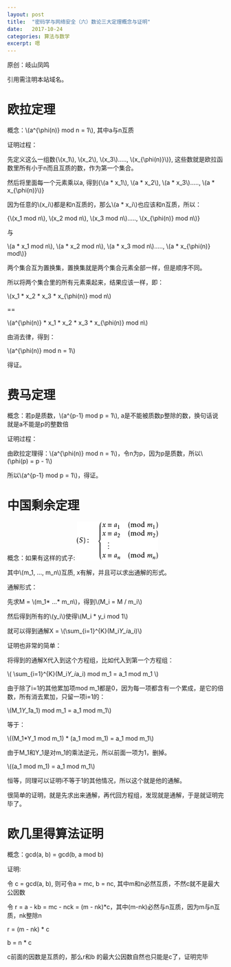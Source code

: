 ```yaml
---
layout: post
title:  "密码学与网络安全（六）数论三大定理概念与证明"
date:   2017-10-24
categories: 算法与数学
excerpt: 嗯
---
```

<script src="https://cdnjs.cloudflare.com/ajax/libs/mathjax/2.7.1/MathJax.js?config=default" id=""></script>

原创：岐山凤鸣

引用需注明本站域名。

# 欧拉定理

概念：\\(a^{\phi(n)} mod n = 1\\), 其中a与n互质

证明过程：

先定义这么一组数{\\(x_1\\), \\(x_2\\), \\(x_3\\)....., \\(x_{\phi(n)}\\)}, 这些数就是欧拉函数里所有小于n而且互质的数，作为第一个集合。

然后将里面每一个元素乘以a, 得到{\\(a * x_1\\), \\(a * x_2\\), \\(a * x_3\\)....., \\(a * x_{\phi(n)}\\)}

因为任意的\\(x_i\\)都是和n互质的，那么\\(a * x_i\\)也应该和n互质，所以：

{\\(x_1 mod n\\), \\(x_2 mod n\\), \\(x_3 mod n\\)....., \\(x_{\phi(n)} mod n\\)}

与

\\(a * x_1 mod n\\), \\(a * x_2 mod n\\), \\(a * x_3 mod n\\)....., \\(a * x_{\phi(n)} mod\\)}

两个集合互为置换集，置换集就是两个集合元素全部一样，但是顺序不同。

所以将两个集合里的所有元素乘起来，结果应该一样，即：

\\(x_1 * x_2 * x_3 * x_{\phi(n)} mod n\\)

==

\\(a^{\phi(n)} * x_1 * x_2 * x_3 * x_{\phi(n)} mod n\\)

由消去律，得到：

\\(a^{\phi(n)} mod n = 1\\)

得证。


# 费马定理

概念：若p是质数，\\(a^{p-1} mod p = 1\\), a是不能被质数p整除的数，换句话说就是a不能是p的整数倍

证明过程：

由欧拉定理得：\\(a^{\phi(n)} mod n = 1\\)，令n为p，因为p是质数，所以\\(\phi(p) = p - 1\\)

所以\\(a^{p-1} mod p = 1\\)，得证。

# 中国剩余定理

概念：如果有这样的式子: ![image](/img/chineseRemain.png)

其中\\(m_1, ..., m_n\\)互质, x有解，并且可以求出通解的形式。

通解形式：

先求M = \\(m_1* ...* m_n\\)，得到\\(M_i = M / m_i\\)

然后得到所有的\\(y_i\\)使得\\(M_i * y_i mod 1\\)

就可以得到通解X = \\(\sum_{i=1}^{K}(M_i*Y_i*a_i)\\)


证明也非常的简单：

将得到的通解X代入到这个方程组，比如代入到第一个方程组：

\\( \sum_{i=1}^{K}(M_i*Y_i*a_i) mod m_1 = a_1 mod m_1 \\)

由于除了i=1的其他累加项mod m_1都是0，因为每一项都含有一个累成，是它的倍数，所有消去累加，只留一项i=1的：

\\(M_1*Y_1*a_1) mod m_1 = a_1 mod m_1\\)

等于：

\\((M_1*Y_1 mod m_1) * (a_1 mod m_1) = a_1 mod m_1\\)

由于M_1和Y_1是对m_1的乘法逆元，所以前面一项为1，删掉。

\\((a_1 mod m_1) = a_1 mod m_1\\)

恒等，同理可以证明i不等于1的其他情况，所以这个就是他的通解。

很简单的证明，就是先求出来通解，再代回方程组，发现就是通解，于是就证明完毕了。

# 欧几里得算法证明

概念：gcd(a, b) = gcd(b, a mod b)

证明:

令 c = gcd(a, b), 则可令a = mc, b = nc, 其中m和n必然互质，不然c就不是最大公因数

令 r = a - kb = mc - nck = (m - nk)*c，其中(m-nk)必然与n互质，因为m与n互质，nk整除n

r = (m - nk) * c

b = n        * c

c前面的因数是互质的，那么r和b 的最大公因数自然也只能是c了，证明完毕




